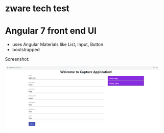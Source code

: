 # zware tech test

# Angular 7 front end UI

*   uses Angular Materials like List, Input, Button
*   bootstrapped

Screenshot:

![Screenshot](Screenshot.PNG)